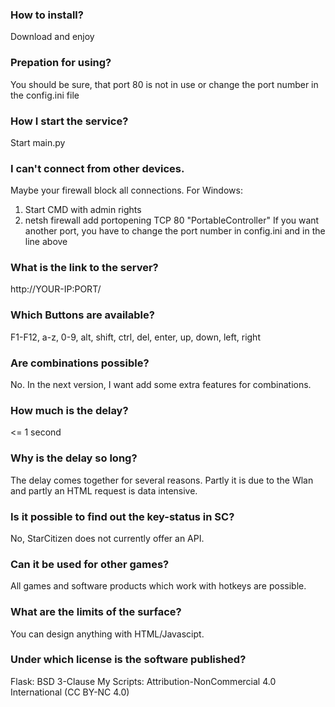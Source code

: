 ### How to install?
Download and enjoy

### Prepation for using?
You should be sure, that port 80 is not in use or change the port number in the config.ini file

### How I start the service?
Start main.py

### I can't connect from other devices.
Maybe your firewall block all connections.
For Windows:
1) Start CMD with admin rights
2) netsh firewall add portopening TCP 80 "PortableController"
If you want another port, you have to change the port number in config.ini and in the line above

### What is the link to the server?

http://YOUR-IP:PORT/

### Which Buttons are available?
F1-F12, a-z, 0-9, alt, shift, ctrl, del, enter, up, down, left, right

### Are combinations possible?
No. In the next version, I want add some extra features for combinations.

### How much is the delay?
<= 1 second

### Why is the delay so long?
The delay comes together for several reasons. Partly it is due to the Wlan and partly an HTML request is data intensive.

### Is it possible to find out the key-status in SC?
No, StarCitizen does not currently offer an API.

### Can it be used for other games?
All games and software products which work with hotkeys are possible.

### What are the limits of the surface?
You can design anything with HTML/Javascipt.

### Under which license is the software published?
Flask: BSD 3-Clause
My Scripts: Attribution-NonCommercial 4.0 International (CC BY-NC 4.0)